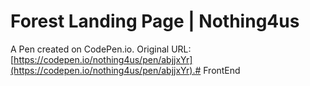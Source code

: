 #  Forest Landing Page | Nothing4us

A Pen created on CodePen.io. Original URL: [https://codepen.io/nothing4us/pen/abjjxYr](https://codepen.io/nothing4us/pen/abjjxYr).#   F r o n t E n d  
 
